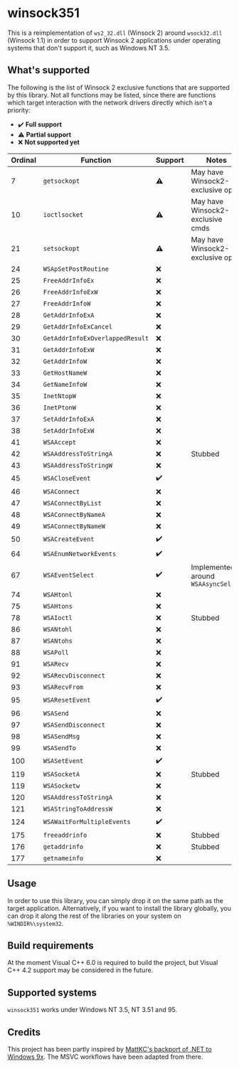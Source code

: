 # winsock351

This is a reimplementation of `ws2_32.dll` (Winsock 2) around `wsock32.dll` (Winsock 1.1) in order to support Winsock 2 applications under operating systems that don't support it, such as Windows NT 3.5.

## What's supported

The following is the list of Winsock 2 exclusive functions that are supported by this library. Not all functions may be listed, since there are functions which target interaction with the network drivers directly which isn't a priority:

- :heavy_check_mark: **Full support**
- :warning: **Partial support**
- :x: **Not supported yet**

| Ordinal | Function                        | Support            | Notes                               |
|---------|---------------------------------|--------------------|-------------------------------------|
| 7       | `getsockopt`                    | :warning:          | May have Winsock2-exclusive opts    |
| 10      | `ioctlsocket`                   | :warning:          | May have Winsock2-exclusive cmds    |
| 21      | `setsockopt`                    | :warning:          | May have Winsock2-exclusive opts    |
| 24      | `WSApSetPostRoutine`            | :x:                |                                     |
| 25      | `FreeAddrInfoEx`                | :x:                |                                     |
| 26      | `FreeAddrInfoExW`               | :x:                |                                     |
| 27      | `FreeAddrInfoW`                 | :x:                |                                     |
| 28      | `GetAddrInfoExA`                | :x:                |                                     |
| 29      | `GetAddrInfoExCancel`           | :x:                |                                     |
| 30      | `GetAddrInfoExOverlappedResult` | :x:                |                                     |
| 31      | `GetAddrInfoExW`                | :x:                |                                     |
| 32      | `GetAddrInfoW`                  | :x:                |                                     |
| 33      | `GetHostNameW`                  | :x:                |                                     |
| 34      | `GetNameInfoW`                  | :x:                |                                     |
| 35      | `InetNtopW`                     | :x:                |                                     |
| 36      | `InetPtonW`                     | :x:                |                                     |
| 37      | `SetAddrInfoExA`                | :x:                |                                     |
| 38      | `SetAddrInfoExW`                | :x:                |                                     |
| 41      | `WSAAccept`                     | :x:                |                                     |
| 42      | `WSAAddressToStringA`           | :x:                | Stubbed                             |
| 43      | `WSAAddressToStringW`           | :x:                |                                     |
| 45      | `WSACloseEvent`                 | :heavy_check_mark: |                                     |
| 46      | `WSAConnect`                    | :x:                |                                     |
| 47      | `WSAConnectByList`              | :x:                |                                     |
| 48      | `WSAConnectByNameA`             | :x:                |                                     |
| 49      | `WSAConnectByNameW`             | :x:                |                                     |
| 50      | `WSACreateEvent`                | :heavy_check_mark: |                                     |
| 64      | `WSAEnumNetworkEvents`          | :heavy_check_mark: |                                     |
| 67      | `WSAEventSelect`                | :heavy_check_mark: | Implemented around `WSAAsyncSelect` |
| 74      | `WSAHtonl`                      | :x:                |                                     |
| 75      | `WSAHtons`                      | :x:                |                                     |
| 78      | `WSAIoctl`                      | :x:                | Stubbed                             |
| 86      | `WSANtohl`                      | :x:                |                                     |
| 87      | `WSANtohs`                      | :x:                |                                     |
| 88      | `WSAPoll`                       | :x:                |                                     |
| 91      | `WSARecv`                       | :x:                |                                     |
| 92      | `WSARecvDisconnect`             | :x:                |                                     |
| 93      | `WSARecvFrom`                   | :x:                |                                     |
| 95      | `WSAResetEvent`                 | :heavy_check_mark: |                                     |
| 96      | `WSASend`                       | :x:                |                                     |
| 97      | `WSASendDisconnect`             | :x:                |                                     |
| 98      | `WSASendMsg`                    | :x:                |                                     |
| 99      | `WSASendTo`                     | :x:                |                                     |
| 100     | `WSASetEvent`                   | :heavy_check_mark: |                                     |
| 119     | `WSASocketA`                    | :x:                | Stubbed                             |
| 119     | `WSASocketw`                    | :x:                |                                     |
| 120     | `WSAAddressToStringA`           | :x:                |                                     |
| 121     | `WSAStringToAddressW`           | :x:                |                                     |
| 124     | `WSAWaitForMultipleEvents`      | :heavy_check_mark: |                                     |
| 175     | `freeaddrinfo`                  | :x:                | Stubbed                             |
| 176     | `getaddrinfo`                   | :x:                | Stubbed                             |
| 177     | `getnameinfo`                   | :x:                |                                     |

## Usage

In order to use this library, you can simply drop it on the same path as the target application. Alternatively, if you want to install the library globally, you can drop it along the rest of the libraries on your system on `%WINDIR%\system32`.

## Build requirements

At the moment Visual C++ 6.0 is required to build the project, but Visual C++ 4.2 support may be considered in the future.

## Supported systems

`winsock351` works under Windows NT 3.5, NT 3.51 and 95.

## Credits

This project has been partly inspired by [MattKC's backport of .NET to Windows 9x](https://github.com/itsmattkc/dotnet9x). The MSVC workflows have been adapted from there.
